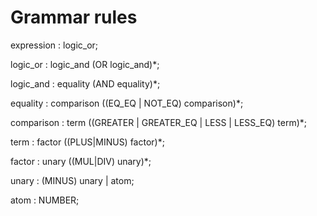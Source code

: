 # Grammar rules

expression      : logic_or;

logic_or        : logic_and (OR logic_and)*;

logic_and       : equality (AND equality)*;

equality        : comparison ((EQ_EQ | NOT_EQ) comparison)*;

comparison      : term ((GREATER | GREATER_EQ | LESS | LESS_EQ) term)*;

term            : factor ((PLUS|MINUS) factor)*;

factor          : unary ((MUL|DIV) unary)*;

unary           : (MINUS) unary | atom;

atom            : NUMBER;